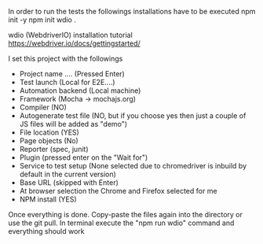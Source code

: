 In order to run the tests the followings installations have to be executed
npm init -y
npm init wdio .

wdio (WebdriverIO) installation tutorial
https://webdriver.io/docs/gettingstarted/

I set this project with the followings
- Project name .... (Pressed Enter)
- Test launch (Local for E2E....)
- Automation backend (Local machine)
- Framework (Mocha -> mochajs.org)
- Compiler (NO)
- Autogenerate test file (NO, but if you choose yes then just a couple of JS files will be added as "demo")
- File location (YES)
- Page objects (No)
- Reporter (spec, junit)
- Plugin (pressed enter on the "Wait for")
- Service to test setup (None selected due to chromedriver is inbuild by default in the current version)
- Base URL (skipped with Enter)
- At browser selection the Chrome and Firefox selected for me
- NPM install (YES)

Once everything is done.
Copy-paste the files again into the directory or use the git pull.
In terminal execute the "npm run wdio" command and everything should work
